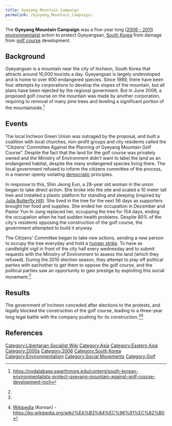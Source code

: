 ```yaml
---
title: Gyeyang Mountain Campaign
permalink: /Gyeyang_Mountain_Campaign/
---
```


The **Gyeyang Mountain Campaign** was a five-year long ([2006 -
2011](Timeline_of_Libertarian_Socialism_in_Eastern_Asia "wikilink"))
[environmentalist](Environmentalism "wikilink") action to protect
Gyeyangsan, [South Korea](South_Korea "wikilink") from damage from [golf
course](Golf "wikilink") development.

## Background

Gyeyangsan is a mountain near the city of Incheon, South Korea that
attracts around 10,000 tourists a day. Gyeyangsan is largely undeveloped
and is home to over 600 endangered species. Since 1989, there have been
four attempts by corporations to develop the slopes of the mountain, but
all plans have been rejected by the regional government. But in June
2006, a proposed golf course on the mountain was made by another
corporation, requiring to removal of many pine trees and leveling a
significant portion of the mountainside.[^1]

## Events

The local Incheon Green Union was outraged by the proposal, and built a
coalition with local churches, non-profit groups and city residents
called the “Citizens’ Committee Against the Planning of Gyeyang Mountain
Golf Course”. Despite the fact that the land for the golf course was
privately owned and the Ministry of Environment didn't want to label the
land as an endangered habitat, despite the many endangered species
living there. The local government refused to inform the citizens
committee of the process, in a manner openly violating
[democratic](Democracy "wikilink") principles.

In response to this, Shin Jeong Eun, a 28-year old woman in the union
began to take direct action. She broke into the site and scaled a 10
meter tall tree and installed a plastic platform for standing and
sleeping (inspired by [Julia Butterfly
Hill](Julia_Butterfly_Hill "wikilink")). She lived in the tree for the
next 56 days as supporters brought her food and supplies. She ended her
occupation in December and Pastor Yun In Jung replaced her, occupying
the tree for 154 days, ending the occupation when he had sudden health
problems. Despite 80% of the city's residents opposing the construction
of the golf course, the government attempted to build it anyway.

The Citizens' Committee began to take new actions, sending a new person
to occupy the tree everyday and hold a [hunger
strike](Hunger_Strike "wikilink"). To have as candlelight vigil in front
of the city hall every wednesday and to submit requests with the
Ministry of Environment to assess the land (which they refused). During
the 2010 election season, they attempt to play off political parties
with eachother to get them to oppose the golf course, and the political
parties saw an opportunity to gain prestige by exploiting this social
movement.[^2]

## Results

The government of Incheon conceded after elections to the protests, and
legally blocked the construction of the golf course, leading to a
three-year long legal battle with the company pushing for its
construction.[^3][^4]

## References

<references />

[Category:Libertarian Socialist
Wiki](Category:Libertarian_Socialist_Wiki "wikilink")
[Category:Asia](Category:Asia "wikilink") [Category:Eastern
Asia](Category:Eastern_Asia "wikilink")
[Category:2000s](Category:2000s "wikilink")
[Category:2006](Category:2006 "wikilink") [Category:South
Korea](Category:South_Korea "wikilink")
[Category:Environmentalism](Category:Environmentalism "wikilink")
[Category:Social Movements](Category:Social_Movements "wikilink")
[Category:Golf](Category:Golf "wikilink")

[^1]: <https://nvdatabase.swarthmore.edu/content/south-korean-environmentalists-protect-gyeyang-mountain-against-golf-course-development-inch>

[^2]:

[^3]:

[^4]: [Wikipedia](Wikipedia "wikilink") (Korean) -
    <https://ko.wikipedia.org/wiki/%EA%B3%84%EC%96%91%EC%82%B0>